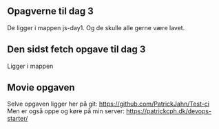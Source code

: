 ## Opagverne til dag 3
De ligger i mappen js-day1. Og de skulle alle gerne være lavet. 

## Den sidst fetch opgave til dag 3
Ligger i mappen 

## Movie opgaven 
Selve opgaven ligger her på git: https://github.com/PatrickJahn/Test-ci <br/>
Men er også oppe og køre på min server: https://patrickcph.dk/devops-starter/ <br />

